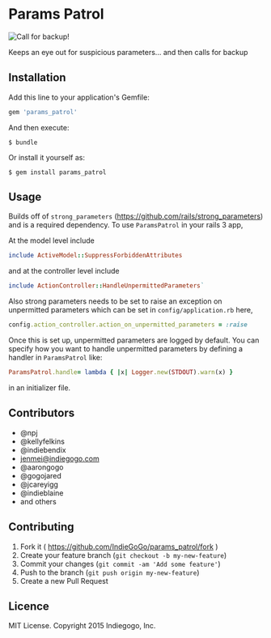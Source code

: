 # Params Patrol

![Call for backup!](http://www.security-guard.ca/wp-content/uploads/2015/01/security-guard-patrol-service.jpg)

Keeps an eye out for suspicious parameters... and then calls for backup

## Installation

Add this line to your application's Gemfile:

```ruby
gem 'params_patrol'
```

And then execute:

    $ bundle

Or install it yourself as:

    $ gem install params_patrol

## Usage

Builds off of `strong_parameters` (https://github.com/rails/strong_parameters) and is a required dependency. To use `ParamsPatrol` in your rails 3 app,

At the model level include

```ruby
include ActiveModel::SuppressForbiddenAttributes
```

and at the controller level include

```ruby
include ActionController::HandleUnpermittedParameters`
```

Also strong parameters needs to be set to raise an exception on unpermitted parameters which can be set in `config/application.rb` here,

```ruby
config.action_controller.action_on_unpermitted_parameters = :raise
```

Once this is set up, unpermitted parameters are logged by default. You can specify how you want to handle unpermitted parameters by defining a handler in `ParamsPatrol` like:

```ruby
ParamsPatrol.handle= lambda { |x| Logger.new(STDOUT).warn(x) }
```

in an initializer file.


## Contributors

- @npj
- @kellyfelkins
- @indiebendix
- jenmei@indiegogo.com
- @aarongogo
- @gogojared
- @jcareyigg
- @indieblaine
- and others

## Contributing

1. Fork it ( https://github.com/IndieGoGo/params_patrol/fork )
2. Create your feature branch (`git checkout -b my-new-feature`)
3. Commit your changes (`git commit -am 'Add some feature'`)
4. Push to the branch (`git push origin my-new-feature`)
5. Create a new Pull Request


## Licence 

MIT License. Copyright 2015 Indiegogo, Inc.